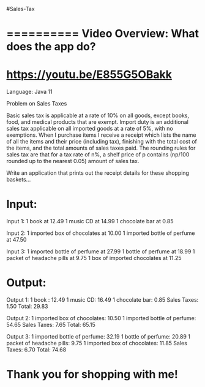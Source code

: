 #Sales-Tax

==========
Video Overview: What does the app do?
==========
https://youtu.be/E855G5OBakk
==========

Language: Java 11


Problem on Sales Taxes
 
Basic sales tax is applicable at a rate of 10% on all goods, except books, food, and medical products that are exempt.
Import duty is an additional sales tax applicable on all imported goods at a rate of 5%, with no exemptions.
When I purchase items I receive a receipt which lists the name of all the items and their price (including tax),
finishing with the total cost of the items, and the total amounts of sales taxes paid. The rounding rules for sales tax
are that for a tax rate of n%, a shelf price of p contains (np/100 rounded up to the nearest 0.05) amount of sales tax.



 
Write an application that prints out the receipt details for these shopping baskets...
 
Input:
==========
 
Input 1:
1 book at 12.49
1 music CD at 14.99
1 chocolate bar at 0.85
 
Input 2:
1 imported box of chocolates at 10.00
1 imported bottle of perfume at 47.50
 
Input 3:
1 imported bottle of perfume at 27.99
1 bottle of perfume at 18.99
1 packet of headache pills at 9.75
1 box of imported chocolates at 11.25


Output:
==========
 
Output 1:
1 book : 12.49
1 music CD: 16.49
1 chocolate bar: 0.85
Sales Taxes: 1.50
Total: 29.83
 
Output 2:
1 imported box of chocolates: 10.50
1 imported bottle of perfume: 54.65
Sales Taxes: 7.65
Total: 65.15
 
Output 3:
1 imported bottle of perfume: 32.19
1 bottle of perfume: 20.89
1 packet of headache pills: 9.75
1 imported box of chocolates: 11.85
Sales Taxes: 6.70
Total: 74.68


Thank you for shopping with me!
==========